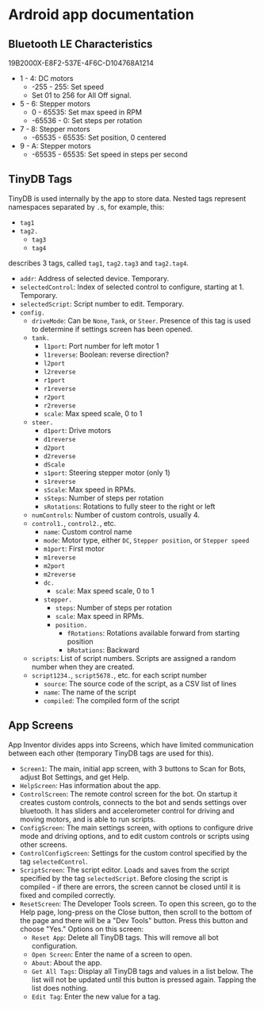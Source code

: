 # Ardroid app documentation

## Bluetooth LE Characteristics
19B2000X-E8F2-537E-4F6C-D104768A1214
- 1 - 4: DC motors
  - -255 - 255: Set speed
  - Set 01 to 256 for All Off signal.
- 5 - 6: Stepper motors
  - 0 - 65535: Set max speed in RPM
  - -65536 - 0: Set steps per rotation
- 7 - 8: Stepper motors
  - -65535 - 65535: Set position, 0 centered
- 9 - A: Stepper motors
  - -65535 - 65535: Set speed in steps per second
  
## TinyDB Tags
TinyDB is used internally by the app to store data.
Nested tags represent namespaces separated by `.`s, for example, this:
- `tag1`
- `tag2.`
  - `tag3`
  - `tag4`

describes 3 tags, called `tag1`, `tag2.tag3` and `tag2.tag4`.

- `addr`: Address of selected device. Temporary.
- `selectedControl`: Index of selected control to configure, starting at 1. Temporary.
- `selectedScript`: Script number to edit. Temporary.
- `config.`
  - `driveMode`: Can be `None`, `Tank`, or `Steer`. Presence of this tag is used to determine if settings screen has been opened.
  - `tank.`
    - `l1port`: Port number for left motor 1
    - `l1reverse`: Boolean: reverse direction?
    - `l2port`
    - `l2reverse`
    - `r1port`
    - `r1reverse`
    - `r2port`
    - `r2reverse`
    - `scale`: Max speed scale, 0 to 1
  - `steer.`
    - `d1port`: Drive motors
    - `d1reverse`
    - `d2port`
    - `d2reverse`
    - `dScale`
    - `s1port`: Steering stepper motor (only 1)
    - `s1reverse`
    - `sScale`: Max speed in RPMs.
    - `sSteps`: Number of steps per rotation
    - `sRotations`: Rotations to fully steer to the right or left
  - `numControls`: Number of custom controls, usually 4.
  - `control1.`, `control2.`, etc.
    - `name`: Custom control name
    - `mode`: Motor type, either `DC`, `Stepper position`, or `Stepper speed`
    - `m1port`: First motor
    - `m1reverse`
    - `m2port`
    - `m2reverse`
    - `dc.`
      - `scale`: Max speed scale, 0 to 1
    - `stepper.`
      - `steps`: Number of steps per rotation
      - `scale`: Max speed in RPMs.
      - `position.`
        - `fRotations`: Rotations available forward from starting position
        - `bRotations`: Backward
  - `scripts`: List of script numbers. Scripts are assigned a random number when they are created.
  - `script1234.`, `script5678.`, etc. for each script number
    - `source`: The source code of the script, as a CSV list of lines
    - `name`: The name of the script
    - `compiled`: The compiled form of the script

## App Screens
App Inventor divides apps into Screens, which have limited communication between each other (temporary TinyDB tags are used for this).
- `Screen1`: The main, initial app screen, with 3 buttons to Scan for Bots, adjust Bot Settings, and get Help.
- `HelpScreen`: Has information about the app.
- `ControlScreen`: The remote control screen for the bot. On startup it creates custom controls, connects to the bot and sends settings over bluetooth. It has sliders and accelerometer control for driving and moving motors, and is able to run scripts.
- `ConfigScreen`: The main settings screen, with options to configure drive mode and driving options, and to edit custom controls or scripts using other screens.
- `ControlConfigScreen`: Settings for the custom control specified by the tag `selectedControl`.
- `ScriptScreen`: The script editor. Loads and saves from the script specified by the tag `selectedScript`. Before closing the script is compiled - if there are errors, the screen cannot be closed until it is fixed and compiled correctly.
- `ResetScreen`: The Developer Tools screen. To open this screen, go to the Help page, long-press on the Close button, then scroll to the bottom of the page and there will be a "Dev Tools" button. Press this button and choose "Yes." Options on this screen:
  - `Reset App`: Delete all TinyDB tags. This will remove all bot configuration.
  - `Open Screen`: Enter the name of a screen to open.
  - `About`: About the app.
  - `Get All Tags`: Display all TinyDB tags and values in a list below. The list will not be updated until this button is pressed again. Tapping the list does nothing.
  - `Edit Tag`: Enter the new value for a tag.
